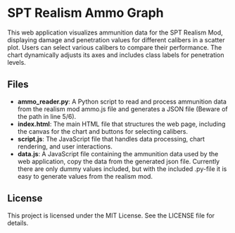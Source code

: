 # SPT Realism Ammo Graph
This web application visualizes ammunition data for the SPT Realism Mod, displaying damage and penetration values for different calibers in a scatter plot. Users can select various calibers to compare their performance. The chart dynamically adjusts its axes and includes class labels for penetration levels.

## Files

- **ammo_reader.py**: A Python script to read and process ammunition data from the realism mod ammo.js file and generates a JSON file (Beware of the path in line 5/6).
- **index.html**: The main HTML file that structures the web page, including the canvas for the chart and buttons for selecting calibers.
- **script.js**: The JavaScript file that handles data processing, chart rendering, and user interactions.
- **data.js**: A JavaScript file containing the ammunition data used by the web application, copy the data from the generated json file. Currently there are only dummy values included, but with the included .py-file it is easy to generate values from the realism mod.

## License

This project is licensed under the MIT License. See the LICENSE file for details.
